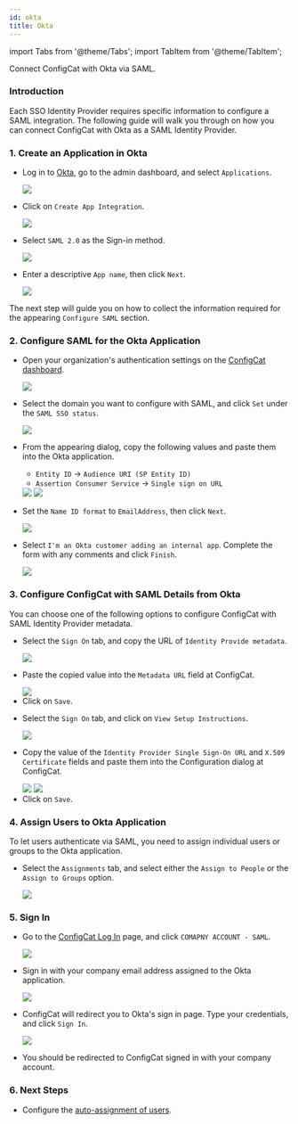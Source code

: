 ```yaml
---
id: okta
title: Okta
---
```


import Tabs from '@theme/Tabs';
import TabItem from '@theme/TabItem';

Connect ConfigCat with Okta via SAML.

### Introduction
Each SSO Identity Provider requires specific information to configure a SAML integration. The following guide will walk you through on how you can connect ConfigCat with Okta as a SAML Identity Provider.

### 1. Create an Application in Okta

- Log in to <a href="https://login.okta.com/" target="_blank">Okta</a>, go to the admin dashboard, and select `Applications`.

  <img class="saml-tutorial-img" src="/docs/assets/saml/okta/applications.png" />

- Click on `Create App Integration`.

  <img class="saml-tutorial-img" src="/docs/assets/saml/okta/create_app.png" />

- Select `SAML 2.0` as the Sign-in method.

  <img class="saml-tutorial-img" src="/docs/assets/saml/okta/select_saml.png" />

- Enter a descriptive `App name`, then click `Next`.

  <img class="saml-tutorial-img" src="/docs/assets/saml/okta/app_name.png" />

The next step will guide you on how to collect the information required for the appearing `Configure SAML` section.

### 2. Configure SAML for the Okta Application
- Open your organization's authentication settings on the <a href="https://app.configcat.com/organization/authentication" target="_blank">ConfigCat dashboard</a>.

  <img class="saml-tutorial-img" src="/docs/assets/saml/dashboard/authentication.png" />

- Select the domain you want to configure with SAML, and click `Set` under the `SAML SSO status`.

  <img class="saml-tutorial-img" src="/docs/assets/saml/dashboard/domains.png" />

- From the appearing dialog, copy the following values and paste them into the Okta application.
    - `Entity ID` -> `Audience URI (SP Entity ID)`
    - `Assertion Consumer Service` -> `Single sign on URL`

    <img class="saml-tutorial-img" src="/docs/assets/saml/dashboard/saml_config.png" />

    <img class="saml-tutorial-img" src="/docs/assets/saml/okta/saml_url_eid.png" />

- Set the `Name ID format` to `EmailAddress`, then click `Next`.

  <img class="saml-tutorial-img" src="/docs/assets/saml/okta/saml_nameid.png" />

- Select `I'm an Okta customer adding an internal app`. Complete the form with any comments and click `Finish`.

  <img class="saml-tutorial-img" src="/docs/assets/saml/okta/feedback.png" />

### 3. Configure ConfigCat with SAML Details from Okta

You can choose one of the following options to configure ConfigCat with SAML Identity Provider metadata.

<Tabs>
  <TabItem value="metadataUrl" label="Metadata URL" default>
    <ul>
      <li>
        <p>Select the <code>Sign On</code> tab, and copy the URL of <code>Identity Provide metadata</code>.</p>
        <img class="saml-tutorial-img" src="/docs/assets/saml/okta/metadata_url.png" />
      </li>
      <li>
        <p>Paste the copied value into the <code>Metadata URL</code> field at ConfigCat.</p>
        <img class="saml-tutorial-img" src="/docs/assets/saml/okta/cc_metadata.png" />
      </li>
      <li>
        Click on <code>Save</code>.
      </li>
    </ul>
  </TabItem>
  <TabItem value="manual" label="Manual Configuration">
    <ul>
      <li>
        <p>Select the <code>Sign On</code> tab, and click on <code>View Setup Instructions</code>.</p>
        <img class="saml-tutorial-img" src="/docs/assets/saml/okta/setup.png" />
      </li>
      <li>
        <p>Copy the value of the <code>Identity Provider Single Sign-On URL</code> and <code>X.509 Certificate</code> fields and paste them into the Configuration dialog at ConfigCat.</p>
        <img class="saml-tutorial-img" src="/docs/assets/saml/okta/manual.png" />
        <img class="saml-tutorial-img" src="/docs/assets/saml/okta/manual_cc.png" />
      </li>
      <li>
        Click on <code>Save</code>.
      </li>
    </ul>
  </TabItem>
</Tabs>

### 4. Assign Users to Okta Application
To let users authenticate via SAML, you need to assign individual users or groups to the Okta application.

- Select the `Assignments` tab, and select either the `Assign to People` or the `Assign to Groups` option.

  <img class="saml-tutorial-img" src="/docs/assets/saml/okta/assign.png" />

### 5. Sign In
- Go to the <a href="https://app.configcat.com/login" target="_blank">ConfigCat Log In</a> page, and click `COMAPNY ACCOUNT - SAML`.
  
  <img class="saml-tutorial-img" src="/docs/assets/saml/dashboard/saml_login.png" />

- Sign in with your company email address assigned to the Okta application.

  <img class="saml-tutorial-img" src="/docs/assets/saml/dashboard/company_email.png" />

- ConfigCat will redirect you to Okta's sign in page. Type your credentials, and click `Sign In`.

  <img class="saml-tutorial-img" src="/docs/assets/saml/okta/okta_sign_in.png" />

- You should be redirected to ConfigCat signed in with your company account.

### 6. Next Steps

- Configure the [auto-assignment of users](/docs/advanced/team-management/auto-assign-users).